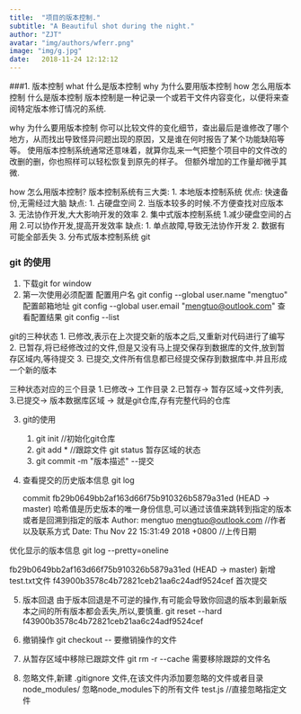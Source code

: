 ```yaml
---
title:  "项目的版本控制."
subtitle: "A Beautiful shot during the night."
author: "ZJT"
avatar: "img/authors/wferr.png"
image: "img/g.jpg"
date:   2018-11-24 12:12:12
---
```


###1. 版本控制
what 什么是版本控制
    why 为什么要用版本控制
    how 怎么用版本控制
什么是版本控制
 版本控制是一种记录一个或若干文件内容变化，以便将来查阅特定版本修订情况的系统.

why 为什么要用版本控制
你可以比较文件的变化细节，查出最后是谁修改了哪个地方，从而找出导致怪异问题出现的原因，又是谁在何时报告了某个功能缺陷等等。
使用版本控制系统通常还意味着，就算你乱来一气把整个项目中的文件改的改删的删，你也照样可以轻松恢复到原先的样子。 但额外增加的工作量却微乎其微.


 how 怎么用版本控制?
     版本控制系统有三大类:
        1. 本地版本控制系统
            优点: 快速备份,无需经过大脑
            缺点: 
                1. 占硬盘空间
                2. 当版本较多的时候.不方便查找对应版本
                3. 无法协作开发,大大影响开发的效率
        2. 集中式版本控制系统
            1.减少硬盘空间的占用
            2.可以协作开发,提高开发效率
            缺点:
                1. 单点故障,导致无法协作开发
                2. 数据有可能全部丢失
        3. 分布式版本控制系统
            git



### git 的使用
1. 下载git for window 
2. 第一次使用必须配置
     配置用户名 git config --global user.name "mengtuo"
     配置邮箱地址 git config --global user.email "mengtuo@outlook.com"
     查看配置结果
     git config --list

git的三种状态
    1. 已修改,表示在上次提交新的版本之后,又重新对代码进行了编写
    2. 已暂存,将已经修改过的文件,但是又没有马上提交保存到数据库的文件,放到暂存区域内,等待提交
    3. 已提交,文件所有信息都已经提交保存到数据库中.并且形成一个新的版本

三种状态对应的三个目录
    1.已修改->  工作目录
    2.已暂存->  暂存区域->文件列表,
    3.已提交->  版本数据库区域 -> 就是git仓库,存有完整代码的仓库


3. git的使用
    1. git init //初始化git仓库
    2. git add *  //跟踪文件
        git status 暂存区域的状态
    3. git commit -m "版本描述"  --提交

4. 查看提交的历史版本信息
 git log
    <!-- HEAD是指针,表示提交的时候是在主分支进行提交的 -->
    commit fb29b0649bb2af163d66f75b910326b5879a31ed (HEAD -> master) 哈希值是历史版本的唯一身份信息,可以通过该值来跳转到指定的版本或者是回溯到指定的版本
    Author: mengtuo <mengtuo@outlook.com> //作者以及联系方式
    Date:   Thu Nov 22 15:31:49 2018 +0800 //上传日期

优化显示的版本信息
git log --pretty=oneline

fb29b0649bb2af163d66f75b910326b5879a31ed (HEAD -> master) 新增test.txt文件
f43900b3578c4b72821ceb21aa6c24adf9524cef 首次提交

5. 版本回退
由于版本回退是不可逆的操作,有可能会导致你回退的版本到最新版本之间的所有版本都会丢失,所以,要慎重.
git reset --hard f43900b3578c4b72821ceb21aa6c24adf9524cef
    
6. 撤销操作
git checkout -- 要撤销操作的文件

7. 从暂存区域中移除已跟踪文件
git rm -r --cache 需要移除跟踪的文件名

8. 忽略文件,新建 .gitignore 文件,在该文件内添加要忽略的文件或者目录
    node_modules/  忽略node_modules下的所有文件
    test.js //直接忽略指定文件